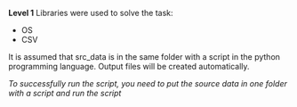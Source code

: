 **Level 1**
Libraries were used to solve the task:
- OS 
- CSV

It is assumed that src_data is in the same folder with a script in the python programming language. Output files will be created automatically.

*To successfully run the script, you need to put the source data in one folder with a script and run the script*
